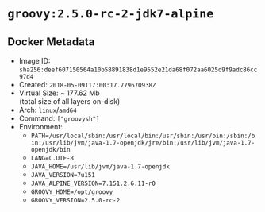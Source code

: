 # `groovy:2.5.0-rc-2-jdk7-alpine`

## Docker Metadata

- Image ID: `sha256:deef607150564a10b58891838d1e9552e21da68f072aa6025d9f9adc86cc97d4`
- Created: `2018-05-09T17:00:17.779670938Z`
- Virtual Size: ~ 177.62 Mb  
  (total size of all layers on-disk)
- Arch: `linux`/`amd64`
- Command: `["groovysh"]`
- Environment:
  - `PATH=/usr/local/sbin:/usr/local/bin:/usr/sbin:/usr/bin:/sbin:/bin:/usr/lib/jvm/java-1.7-openjdk/jre/bin:/usr/lib/jvm/java-1.7-openjdk/bin`
  - `LANG=C.UTF-8`
  - `JAVA_HOME=/usr/lib/jvm/java-1.7-openjdk`
  - `JAVA_VERSION=7u151`
  - `JAVA_ALPINE_VERSION=7.151.2.6.11-r0`
  - `GROOVY_HOME=/opt/groovy`
  - `GROOVY_VERSION=2.5.0-rc-2`
